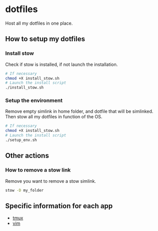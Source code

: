 # dotfiles
Host all my dotfiles in one place.

## How to setup my dotfiles
### Install stow
Check if stow is installed, if not launch the installation.
```bash
# If necessary
chmod +X install_stow.sh
# Launch the install script
./install_stow.sh
```

### Setup the environment
Remove empty simlink in home folder, and dotfile that will be simlinked.
Then stow all my dotfiles in function of the OS.

```bash
# If necessary
chmod +X install_stow.sh
# Launch the install script
./setup_env.sh
```

## Other actions
### How to remove a stow link
Remove you want to remove a stow simlink.
```bash
stow -D my_folder
```


## Specific information for each app
* [tmux](tmux/readme.md)
* [vim](vim/readme.md)